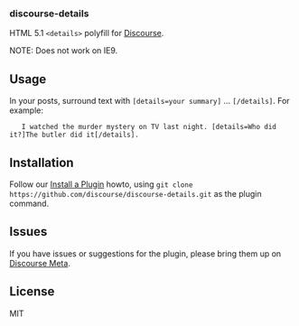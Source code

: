 ### discourse-details

HTML 5.1 `<details>` polyfill for [Discourse](https://www.discourse.org).

NOTE: Does not work on IE9.

## Usage

In your posts, surround text with `[details=your summary]` ... `[/details]`.
For example:

```
   I watched the murder mystery on TV last night. [details=Who did it?]The butler did it[/details].
```

## Installation

Follow our [Install a Plugin](https://meta.discourse.org/t/install-a-plugin/19157) howto, using
`git clone https://github.com/discourse/discourse-details.git` as the plugin command.

## Issues

If you have issues or suggestions for the plugin, please bring them up on [Discourse Meta](https://meta.discourse.org).

## License

MIT
